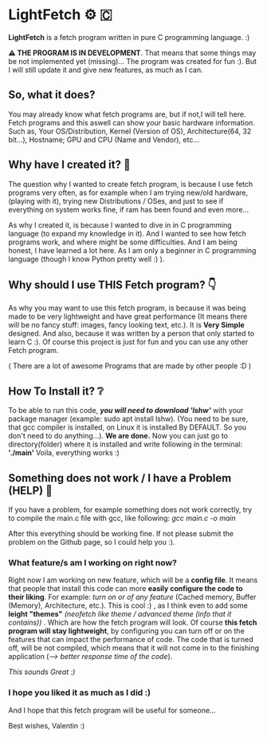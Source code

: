 # LightFetch ⚙️  🇨

**LightFetch** is a fetch program written in pure C programming language. :)

**⚠️ THE PROGRAM IS IN DEVELOPMENT**. That means that some things may be not implemented yet (missing)...
The program was created for fun :). But I will still update it and give new features, as much as I can. 


## So, what it does? 
You may already know what fetch programs are, but if not,I will tell here. 
Fetch programs and this aswell can show your  basic hardware information. Such as,
Your OS/Distribution, Kernel (Version of OS), Architecture(64, 32 bit...), Hostname;
GPU and CPU (Name and Vendor), etc...


## Why have I created it?  💭
The question why I wanted to create fetch program, is because 
I use fetch programs very often, as for example when I am trying new/old hardware, (playing with it), trying new Distributions / OSes, and just to see if everything on system works fine, if ram has been found and even more...

As why I created it, is because I wanted to dive in in C programming language (to expand my knowledge in it). And I wanted to see how fetch programs work, and where might be some difficulties. And I am being honest, I have learned a lot here. As I am only a beginner in C programming language (though I know Python pretty well :) ). 

## Why should I use THIS Fetch program?  👇
As why you may want to use this fetch program, is because it was being made to be very lightweight and have great performance (It means there will be no fancy stuff: images, fancy looking text, etc.). 
It is **Very Simple** designed. And also, because it was written by a person that only started to learn C :). 
Of course this project is just for fun and you can use any other Fetch program.  

( There are a lot of awesome Programs that are made by other people :D ) 

## How To Install it?  ❔
To be able to run this code, **_you will need to download 'lshw'_** with your package manager (example: sudo apt install lshw). (You need to be sure, that gcc compiler is installed, on Linux it is installed By DEFAULT. So you don't need to do anything...). 
**We are done.** Now you can just go to directory(folder) where it is installed and write following in the terminal: **'./main'**   Voila, everything works :)

## Something does not work / I have a Problem (HELP)  🛟
If you have a problem, for example something does not work correctly, try to compile the main.c file with gcc, like following:
*gcc main.c -o main*

After this everything should be working fine. If not please submit the problem on the Github page, so I could help you :).


### What feature/s am I working on right now?
Right now I am working on new feature, which will be a **config file**. It means that people that install this code can more **easily configure the code to their liking**. For example: *turn on or of any feature* (Cached memory, Buffer (Memory), Architecture, etc.). This is cool :) , as I think even to add some **leight "themes"** *(neofetch like theme / advanced theme (info that it contains))* . Which are how the fetch program will look. 
Of course **this fetch program will stay lightweight**, by configuring you can turn off or on the features that can impact the performance of code. The code that is turned off, will be not compiled, which means that it will not come in to the finishing application (*--> better response time of the code*). 

*This sounds Great :)*


### I hope you liked it as much as I did :)
And I hope that this fetch program will be useful for someone...


Best wishes,
Valentin :)

